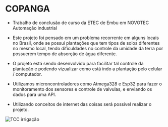 # COPANGA

- Trabalho de conclusão de curso da ETEC de Embu em NOVOTEC Automação industrial

- Este projeto foi pensado em um problema recorrente em alguns locais no Brasil, onde se possui plantações que tem tipos de solos diferentes no mesmo local, tendo dificuldades no controle da umidade da terra por possuerem tempo de absorção de água diferente.

- O projeto está sendo desenvolvido para facilitar tal controle da plantação e podendo vizualizar como está indo a plantação pelo celular / computador.

- Utilizamos microncontroladores como Atmega328 e Esp32 para fazer o monitoramento dos sensores e controle de valvulas, e enviando os dados para uma API.

- Utilizando conceitos de internet das coisas será possivel realizar o projeto.

![TCC irrigação](https://user-images.githubusercontent.com/97262778/172014292-723ec50d-956d-448e-8539-59715f303fd9.png)
